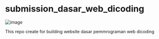# submission_dasar_web_dicoding

![image](https://user-images.githubusercontent.com/79825881/172039293-9baae695-688b-4175-941a-0bac397784cc.png)

This repo create for building website dasar pemmrograman web dicoding
